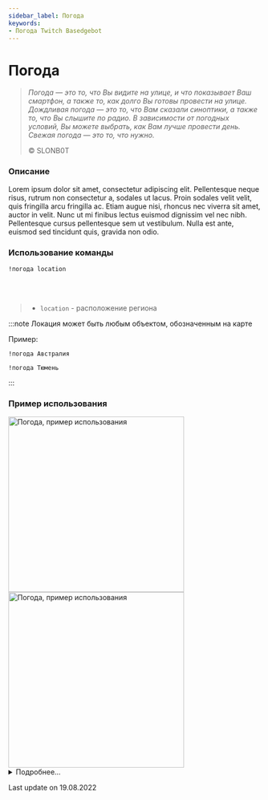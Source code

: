 ```yaml
---
sidebar_label: Погода
keywords:
- Погода Twitch Basedgebot
---
```


# Погода

> *<quote>Погода — это то, что Вы видите на улице, и что показывает Ваш смартфон, а также то, как долго Вы готовы провести на улице. Дождливая погода — это то, что Вам сказали синоптики, а также то, что Вы слышите по радио. В зависимости от погодных условий, Вы можете выбрать, как Вам лучше провести день. Свежая погода — это то, что нужно.</quote>*
>
> © SLONB0T

### Описание

Lorem ipsum dolor sit amet, consectetur adipiscing elit. Pellentesque neque risus, rutrum non consectetur a, sodales ut lacus. Proin sodales velit velit, quis fringilla arcu fringilla ac. Etiam augue nisi, rhoncus nec viverra sit amet, auctor in velit. Nunc ut mi finibus lectus euismod dignissim vel nec nibh. Pellentesque cursus pellentesque sem ut vestibulum. Nulla est ante, euismod sed tincidunt quis, gravida non odio.

### Использование команды

<code>!погода location</code>

<br/>
<br/>

>- <code>location</code>  -  расположение региона

:::note
Локация может быть любым объектом, обозначенным на карте

Пример:
<p><code>!погода Австралия</code></p>

<p><code>!погода Тюмень</code></p>
:::

### Пример использования

<img src="https://media3.giphy.com/media/Zio1zV6iWZtpdmPgQA/giphy.gif?cid=790b76118dc6b58e9b690d329c77699258ffc3668d032d63&rid=giphy.gif&ct=g" alt="Погода, пример использования" width="350"/>
<img src="https://media4.giphy.com/media/7u9VKPjSbmVMSkGjQw/giphy.gif?cid=790b7611d302aeaebf456e0278444b8dbc34191dcbe728db&rid=giphy.gif&ct=g" alt="Погода, пример использования" width="350" id="example-right"/>

<details>
  <summary>Подробнее...</summary>
  <div>

| Global cooldown | 30 seconds⠀⠀⠀⠀⠀⠀⠀⠀⠀⠀⠀⠀ |
|:----------------|:-----------------------|
| User cooldown   | 1 minute               |
| Mod only        | No                     |
| Sub only        | No                     |
| Aliases         | !weather               |
  </div>
</details>

<p class="update">Last update on 19.08.2022</p>